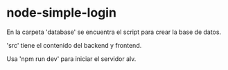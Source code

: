 # node-simple-login

En la carpeta 'database' se encuentra el script para crear la base de datos.

'src' tiene el contenido del backend y frontend.

Usa 'npm run dev' para iniciar el servidor alv.
